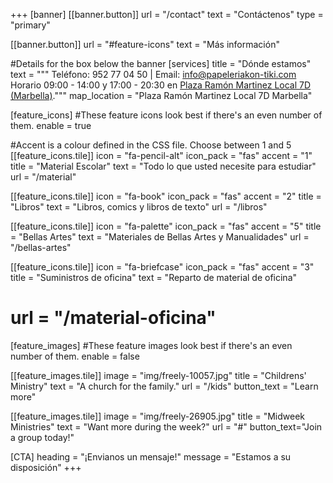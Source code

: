+++
[banner]
  [[banner.button]]
      url = "/contact"
      text = "Contáctenos"
      type = "primary"

  [[banner.button]]
      url = "#feature-icons"
      text = "Más información"

#Details for the box below the banner
[services]
  title = "Dónde estamos"
  text = """
Teléfono: 952 77 04 50 | Email: info@papeleriakon-tiki.com  
Horario 09:00 - 14:00 y 17:00 - 20:30 en [Plaza Ramón Martinez Local 7D (Marbella)](https://www.openstreetmap.org/#map=19/36.51004/-4.87895)."""
  map_location = "Plaza Ramón Martinez Local 7D Marbella"

[feature_icons]
  #These feature icons look best if there's an even number of them.
  enable = true

  #Accent is a colour defined in the CSS file. Choose between 1 and 5
  [[feature_icons.tile]]
    icon = "fa-pencil-alt"
    icon_pack = "fas"
    accent = "1"
    title = "Material Escolar"
    text = "Todo lo que usted necesite para estudiar"
    url = "/material"

  [[feature_icons.tile]]
    icon = "fa-book"
    icon_pack = "fas"
    accent = "2"
    title = "Libros"
    text = "Libros, comics y libros de texto"
    url = "/libros"


  [[feature_icons.tile]]
    icon = "fa-palette"
    icon_pack = "fas"
    accent = "5"
    title = "Bellas Artes"
    text = "Materiales de Bellas Artes y Manualidades"
    url = "/bellas-artes"

  [[feature_icons.tile]]
    icon = "fa-briefcase"
    icon_pack = "fas"
    accent = "3"
    title = "Suministros de oficina"
    text = "Reparto de material de oficina"
#    url = "/material-oficina"


[feature_images]
#These feature images look best if there's an even number of them.
  enable = false

  [[feature_images.tile]]
    image = "img/freely-10057.jpg"
    title = "Childrens' Ministry"
    text = "A church for the family."
    url = "/kids"
    button_text = "Learn more"

  [[feature_images.tile]]
    image = "img/freely-26905.jpg"
    title = "Midweek Ministries"
    text = "Want more during the week?"
    url = "#"
    button_text="Join a group today!"

[CTA]
  heading = "¡Envianos un mensaje!"
  message = "Estamos a su disposición"
+++
